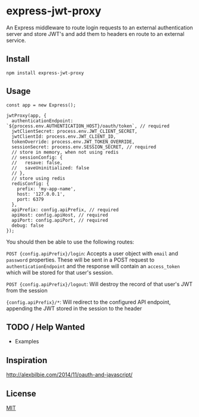 # express-jwt-proxy

An Express middleware to route login requests to an external authentication server and store JWT's and add them to headers en route to an external service.

## Install

`npm install express-jwt-proxy`

## Usage

```
const app = new Express();

jwtProxy(app, {
  authenticationEndpoint: `${process.env.AUTHENTICATION_HOST}/oauth/token`, // required
  jwtClientSecret: process.env.JWT_CLIENT_SECRET,
  jwtClientId: process.env.JWT_CLIENT_ID,
  tokenOverride: process.env.JWT_TOKEN_OVERRIDE,
  sessionSecret: process.env.SESSION_SECRET, // required
  // store in memory, when not using redis
  // sessionConfig: {
  //   resave: false,
  //   saveUninitialized: false
  // },
  // store using redis
  redisConfig: {
    prefix: 'my-app-name',
    host: '127.0.0.1',
    port: 6379
  },
  apiPrefix: config.apiPrefix, // required
  apiHost: config.apiHost, // required
  apiPort: config.apiPort, // required
  debug: false
});
```

You should then be able to use the following routes:

`POST {config.apiPrefix}/login`: Accepts a user object with `email` and `password` properties. These will be sent in a POST request to `authenticationEndpoint` and the response will contain an `access_token` which will be stored for that user's session.

`POST {config.apiPrefix}/logout`: Will destroy the record of that user's JWT from the session

`{config.apiPrefix}/*`: Will redirect to the configured API endpoint, appending the JWT stored in the session to the header

## TODO / Help Wanted

- Examples

## Inspiration

http://alexbilbie.com/2014/11/oauth-and-javascript/

## License

[MIT](LICENSE)
